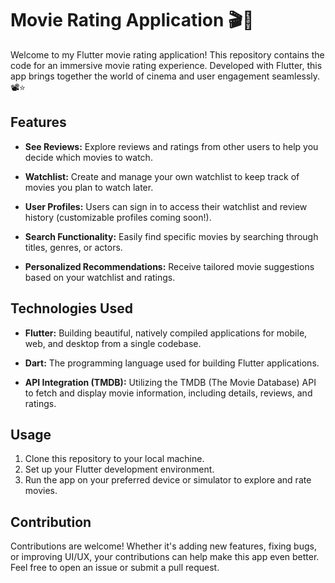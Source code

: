 # Movie Rating Application 🎬🌟

Welcome to my Flutter movie rating application! This repository contains the code for an immersive movie rating experience. Developed with Flutter, this app brings together the world of cinema and user engagement seamlessly. 📽️⭐

## Features

- **See Reviews:** Explore reviews and ratings from other users to help you decide which movies to watch.
  
- **Watchlist:** Create and manage your own watchlist to keep track of movies you plan to watch later.
  
- **User Profiles:** Users can sign in to access their watchlist and review history (customizable profiles coming soon!).
  
- **Search Functionality:** Easily find specific movies by searching through titles, genres, or actors.
  
- **Personalized Recommendations:** Receive tailored movie suggestions based on your watchlist and ratings.
  
## Technologies Used

- **Flutter:** Building beautiful, natively compiled applications for mobile, web, and desktop from a single codebase.
  
- **Dart:** The programming language used for building Flutter applications.
  
- **API Integration (TMDB):** Utilizing the TMDB (The Movie Database) API to fetch and display movie information, including details, reviews, and ratings.

## Usage

1. Clone this repository to your local machine.
2. Set up your Flutter development environment.
3. Run the app on your preferred device or simulator to explore and rate movies.

## Contribution

Contributions are welcome! Whether it's adding new features, fixing bugs, or improving UI/UX, your contributions can help make this app even better. Feel free to open an issue or submit a pull request.

